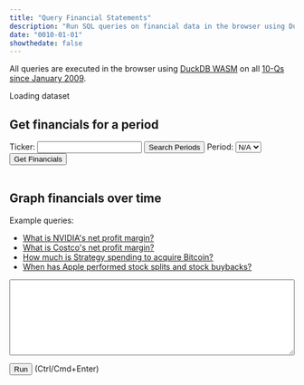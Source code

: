 ```yaml
---
title: "Query Financial Statements"
description: "Run SQL queries on financial data in the browser using DuckDB WASM"
date: "0010-01-01"
showthedate: false
---
```


All queries are executed in the browser
using [DuckDB WASM](https://duckdb.org/docs/api/wasm/overview.html) on
all [10-Qs since January 2009](https://www.sec.gov/data-research/sec-markets-data/financial-statement-data-sets).

<p id="loader">Loading dataset</p>

## Get financials for a period

<div>
Ticker: <input type="text" list="tickerList" id="ticker" />
<datalist id="tickerList"></datalist>
<button onclick="searchPeriods()">Search Periods</button>
Period: <select id="period"><option value="volvo">N/A</option></select>
<button onclick="queryFinancials()">Get Financials</button>
</div>
<br>
<div id="grid"></div>

<script src="https://unpkg.com/js-spread-grid@latest/dist/index.js"></script>
<script src="https://cdn.plot.ly/plotly-3.1.0.min.js" charset="utf-8"></script>

## Graph financials over time

<p>Example queries:</p>
<ul>
    <li><a href="javascript:void(0);" onclick="document.getElementById('ticker').value = 'NVDA'; document.getElementById('query').value = `(   Revenues
  - CostOfRevenue
  - SellingGeneralAndAdministrativeExpense
  - ResearchAndDevelopmentExpense
  + COALESCE(NonoperatingIncomeExpense, OtherNonoperatingIncomeExpense)
  - IncomeTaxExpenseBenefit
) / Revenues`; execute()">What is NVIDIA's net profit margin?</a></li>
    <li><a href="javascript:void(0);" onclick="document.getElementById('ticker').value = 'COST'; document.getElementById('query').value = `(   COALESCE(RevenueFromContractWithCustomerExcludingAssessedTax, Revenues)
  - CostOfGoodsAndServicesSold
  - SellingGeneralAndAdministrativeExpense
  - IncomeTaxExpenseBenefit
  + InterestAndOtherIncome
  - InterestExpense
) / COALESCE(RevenueFromContractWithCustomerExcludingAssessedTax, Revenues)`; execute()">What is Costco's net profit margin?</a></li>
    <li><a href="javascript:void(0);" onclick="document.getElementById('ticker').value = 'MSTR'; document.getElementById('query').value = 'PaymentsToAcquireIntangibleAssets'; execute()">How much is Strategy spending to acquire Bitcoin?</a></li>
    <li><a href="javascript:void(0);" onclick="document.getElementById('ticker').value = 'AAPL'; document.getElementById('query').value = 'WeightedAverageNumberOfSharesOutstandingBasic'; execute()">When has Apple performed stock splits and stock buybacks?</a></li>
</ul>

<textarea id="query" rows="8" style="width: 100%; font-family: 'Space mono';" onkeypress="handle(event)"></textarea>
<p><button onclick="execute()">Run</button> (Ctrl/Cmd+Enter)</p>

<div id="graph"></div>

<script type="module">
import * as duckdb
  from "https://cdn.jsdelivr.net/npm/@duckdb/duckdb-wasm@latest/+esm";

const JSDELIVR_BUNDLES = duckdb.getJsDelivrBundles();

const bundle = await duckdb.selectBundle(JSDELIVR_BUNDLES);

const worker_url = URL.createObjectURL(new Blob([`importScripts("${bundle.mainWorker}");`], { type: "text/javascript" }));

const worker = new Worker(worker_url);
const logger = new duckdb.ConsoleLogger();
const db = new duckdb.AsyncDuckDB(logger, worker);
await db.instantiate(bundle.mainModule, bundle.pthreadWorker);
URL.revokeObjectURL(worker_url);

const c = await db.connect({
  filesystem: { allowFullHTTPReads: true }
});

const data_url = "https://sec-data.darenliang.com";

async function fetchFilenames() {
  const response = await fetch(`${data_url}/manifest.json`);
  if (!response.ok) {
    throw new Error("Failed to fetch manifest");
  }
  return await response.json();
}

const filenames = await fetchFilenames();

async function init() {
  try {
      for (const filename of filenames) {
        document.getElementById("loader").textContent = `Loading dataset: ${filename}`;
        const resp = await fetch(`${data_url}/${filename}`);
        if (!resp.ok) {
          alert(`Failed to fetch dataset: ${filename}`);
          throw new Error(`Failed to fetch dataset: ${filename}`);
        }
        await db.registerFileBuffer(`/parquet/${filename}`, new Uint8Array(await resp.arrayBuffer()));
      }
      await c.query(`CREATE VIEW data AS
      SELECT *
      FROM read_parquet('/parquet/*.parquet')`);
      const tickerList = document.getElementById("tickerList");
      const result = await c.query('SELECT DISTINCT ticker FROM data ORDER BY ticker');
      result.toArray().forEach((row) => {
        const option = document.createElement("option");
        option.innerHTML = row.toJSON()["ticker"];
        tickerList.appendChild(option);
      });
      document.getElementById("loader").textContent = "Loaded dataset";
  } catch (e) {
    document.getElementById("loader").textContent = "Failed to load dataset";
    window.alert(e);
  }
}

await init();

async function searchPeriods() {
  const ticker = document.getElementById("ticker").value.toUpperCase();
  try {
    const result = await c.query(`
      SELECT DISTINCT ddate
      FROM data
      WHERE ticker = '${ticker}'
      ORDER BY ddate DESC
    `);
    const periods = result.toArray().map((row) => row.toJSON()["ddate"]);
    if (periods.length === 0) {
      throw new Error(`No data found for ticker: ${ticker}`);
    }
    const periodSelect = document.getElementById("period");
    periodSelect.innerHTML = "";
    for (const period of periods) {
      const option = document.createElement("option");
      option.value = period;
      option.textContent = period;
      periodSelect.appendChild(option);
    }
  } catch (e) {
    SpreadGrid(document.getElementById("grid"), {
      data: []
    });
    window.alert(e);
  }
}

async function queryFinancials() {
  const ticker = document.getElementById("ticker").value.toUpperCase();
  const period = document.getElementById("period").value;
  try {
    const result = await c.query(`
      SELECT tag AS metric, first (value) AS value
      FROM data
      WHERE ticker = '${ticker}' AND ddate = ${period}
      GROUP BY tag, rqtr
        QUALIFY ROW_NUMBER() OVER (PARTITION BY tag ORDER BY rqtr DESC) = 1
      ORDER BY tag
    `);
    const data = result.toArray().map((row) => row.toJSON());
    if (data.length === 0) {
      throw new Error(`No financial data found for ticker: ${ticker} on period: ${period}`);
    }
    SpreadGrid(document.getElementById("grid"), {
      data: result.toArray().map((row) => row.toJSON()),
      columns: [{ type: "DATA-BLOCK", width: "fit" }],
      formatting: [
          {font: "10px Space Mono"},
          {
            column: {id: "value"},
            style: ({ value }) => ({textAlign: "right"})
          }
      ]
    });
    document.getElementById("grid").style["max-height"] = "50vh";
  } catch (e) {
    SpreadGrid(document.getElementById("grid"), {
      data: []
    });
    window.alert(e);
  }
}

async function execute() {
  const ticker = document.getElementById("ticker").value.toUpperCase();
  const query = document.getElementById("query").value;
  try {
    const result = await c.query(`
      SELECT ddate, (${query}) AS metric_value
      FROM (
             PIVOT(SELECT * FROM data WHERE ticker = '${ticker}' QUALIFY ROW_NUMBER() OVER (PARTITION BY ticker, tag, ddate ORDER BY rqtr DESC) = 1) ON tag
                USING first(value)
             )
      WHERE metric_value IS NOT NULL
      ORDER BY ddate
    `);
    if (result.toArray().length === 0) {
      throw new Error(`No data found for ticker: ${ticker} with query: ${query}`);
    }
    Plotly.newPlot("graph", [{
      x: result.toArray().map((row) => {
        const ddate = row.toJSON()["ddate"].toString();
        return `${ddate.slice(0, 4)}-${ddate.slice(4, 6)}-${ddate.slice(6, 8)} 00:00:00`;
      }),
      y: result.toArray().map((row) => row.toJSON()["metric_value"]),
      type: "scatter"
    }], {
      font: {
        family: "Space Mono",
        size: 16,
      },
    });
  } catch (e) {
    Plotly.purge("graph");
    window.alert(e);
  }
}

async function handle(event) {
  if (event.ctrlKey && event.key === "Enter") {
    await execute();
  }
}

window.searchPeriods = searchPeriods;
window.queryFinancials = queryFinancials;
window.execute = execute;
window.handle = handle;
</script>
